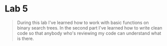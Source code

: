 # Lab 5

> During this lab I've learned how to work with basic functions on binary search trees. 
> In the second part I've learned how to write clean code so that anybody who's reviewing my code can understand what is there.


